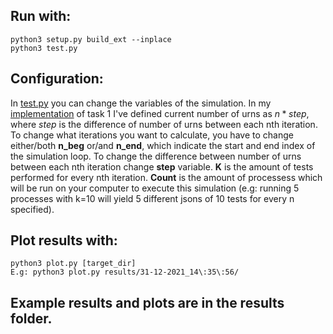 ## Run with:
```
python3 setup.py build_ext --inplace
python3 test.py
```
## Configuration:
In [test.py](test.py) you can change the variables of the simulation.
In my [implementation](sim_core.py) of task 1 I've defined current number of urns as 
$n * step$, where $step$ is the difference of number of urns between each nth iteration.
To change what iterations you want to calculate, you have to change either/both **n_beg** or/and **n_end**, which indicate the start and end index of the simulation loop.
To change the difference between number of urns between each nth iteration change **step** variable.
**K** is the amount of tests performed for every nth iteration.
**Count** is the amount of processess which will be run on your computer to execute this simulation (e.g: running 5 processes with k=10 will yield 5 different jsons of 10 tests for every n specified).

## Plot results with:
```
python3 plot.py [target_dir]
E.g: python3 plot.py results/31-12-2021_14\:35\:56/
```

## Example results and plots are in the results folder.
